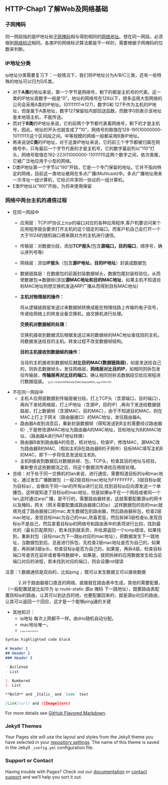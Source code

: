 ## HTTP-Chap1 了解Web及网络基础

### 子网掩码
同一网段指的是IP地址和[子网掩码](https://baike.baidu.com/item/子网掩码)相与得到相同的[网络地址](https://baike.baidu.com/item/网络地址/9765459)。想在同一网段，必须做到[网络标识](https://baike.baidu.com/item/网络标识/7040658)相同。各类IP的网络标识算法都是不一样的，需要根据子网掩码的位数来判断。

### IP地址分类
ip地址分类需要复习下：一般情况下，我们将IP地址分为A/B/C三类，还有一些特殊的地址可以归为D/E类。
* 对于**A类**的地址来说，第一个字节是网络号，剩下的都是主机号的代表。这一类的IP地址首数字一般是“0”，地址的网络号在126以下，很多运用大型网络的公司会采用A类的IP地址。(01111111=>127)，数字0和 127不作为主机的IP地址，但是属于A类地址，数字127保留给内部回送函数，而数字0则表示该地址是本地宿主机，不能传送。
* 而对于**B类**的IP地址来说，它的前两个字节都代表着网络号，剩下的才是主机号，因此，地址的开头也就变成了“10”，网络号的取值在128-191(10000000-10111111)这个区间段之间。中等规模的网络一般都采用B类IP地址。
* 再来说说**C类**的IP地址，对于这类IP地址来说，它的前三个字节都被归属在网络号中，只有最后一个字节代表的才是主机号，它的数字最前列以“110”打头，网络号取值在192-223(11000000-11011111)这两个数字之间，依次类推，它被广泛地应用于小型的网络。
* D类IP地址第一个字节以“lll0”开始，它是一个专门保留的地址。它并不指向特定的网络，目前这一类地址被用在多点广播(Multicast)中。多点广播地址用来一次寻址一组计算机，它标识共享同一协议的一组计算机。
* E类IP地址以“llll0”开始，为将来使用保留

### 网络中两台主机的通信过程
* 在同一网段中
  * 应用层：TCP/IP协议上tcp的端口对应的各种应用程序,客户机要访问某个应用程序就会要求打开主机的这个固定的端口。而客户机自己会打开一个大于1024的随机端口用来跟对方的主机进行通信。
  * 传输层：对数据分段，添加**TCP报头**(包含**源端口，目的端口**，顺序号，确认序列号等)
  * 网络层：添加**IP报头**（包含**源IP地址，目的IP地址**）封装成数据包
  * 数据链路层：在数据包的前面封装数据帧头，数据包尾封装校验位。从而使数据包=>数据帧(添加**源MAC地址和目的MAC地址**，如果主机不知道目标MAC地址则想交换机发送ARP广播从而得到目标MAC地址)
  * **主机对物理层的操作：**

    将从逻辑链路层发送过来数据帧转换成能在物理线路上传输的电子信号，传递给网络上的转发设备交换机，由交换机进行处理。

    **交换机对数据帧的处理：**

    交换机接收到数据流后根据发送过来的数据帧的MAC地址查找目的主机，将数据发送给目的主机。转发过程不改变数据帧结构。

    **目的主机接收到数据帧的操作：**
    
    当目的主机接收到数据帧后**对比目的MAC(数据链路层)**，如是发送给自己的，则拆去数据帧头，发往网络层，**网络层对比目的IP**，如相同则拆包发往传输层，**传输层再对比目的端口**，确认相同则拆去数据段交给应用程进行数据组装。
    <img src="https://pic4.zhimg.com/v2-c7e1eb309118e0a5e309b33dabda9905_r.jpg" alt="v2-c7e1eb309118e0a5e309b33dabda9905_r.jpg (700×510)" style="zoom:50%;" />
* 不在同一网段中
  * 主机Ａ应用层数据到传输层被分段，打上TCP头（含源端口，目的端口），再向下发给网络层，打上IP地址（含源IP，目的IP）,再向下发送给数据链路层，打上数据帧（含源MAC，目的MAC），由于不知道目的MAC，则在MAC上打上于网关（路由器接口）的MAC地址，发往路由器A。
  * 路由器A收到消息后，重新封装数据帧（得知发送到B主机需要经过路由器B）,于是修改源MAC地址为路由器A的MAC地址，目标地址为B的MAC地址，（路由器A进行NAT地址转换）
  * 路由器B收到路由器A的信息，核对地址，检查IP，修改MAC，源MAC改为路由器B的MAC,（假如主机B在路由器B的子网中）目标MAC填写主机B的MAC，即下一步将信息发送给主机B。
  * 主机B接收到数据后对数据拆帧、包，TCP头，检查其目的地址与校验，重新整合这些数据流之后，将这个数据流传递给应用层处理。
* 总结：对于处于同一交换机的lan来说，进行通信，需要知道目标的ip和mac地址，通过发生广播数据包（一般2层目标mac地址为FFFFFFFF，3层目标ip就为目标ip），会像处于同一lan的所有ip进行比较,找到目标ip后向源发送一个单播包，这样就知道了目标ip的mac地址，但是如果ip不在一个网段或者同一个lan,这时通过arp广播，是不行的，需要路由器转发，这就需要配置源ip的网卡以及掩码，网关（网关需要配置成路由器接口的ip）,这样数据包的目的mac就填充成了路由器接口的mac,发生数据包到路由器，然后路由器拆包，检查2层mac地址，发现目标mac为自己的mac,欣喜若狂，然后拆掉3层检查ip,发现目标ip不是自己，然后拿着目标ip的网络号和路由表中的表项进行比较，找到最优的（最长匹配原则），若未找到就丢弃，并给源返回一个icmp错误，如果找到，重新封包（目标mac为下一跳ip对应的mac地址），把数据发生下一跳地址，当数据包到后，总是进行拆包，先检查2层mac地址是否为自己的，如果是，再拆掉3层ip头，检查目标ip是否为自己的，如果是，再拆4层，检查目标端口号是否在监听或者等待数据中，如果是，就把拆掉的应用数据发生给当前端口对应的进程，若未找到对应的端口，则会设置rst错误

注意：1.数据通信是双向的，比如ping ，既可以发生数据又可以接收数据

　　　2.对于路由器接口直连的网络，直接就在路由表中生成，其他的需要配置，（一般配置就是比如华为 ip route-static 源ip 掩码 下一跳地址），既要路由表配置目标ip的路由，让其可以到达目的地，也要配置回来的，就是源ip对应的路由，让其可以返回一个回应，这才是一个能够ping通的关键
* 其他知识：
  * ip地址 每次上网都不一样。由dns随机自动分配。
  * mac地址唯一。
  * <img src="https://github.com/hjvlitstone/hjv.github.io/edit/gh-pages/images/BASIC认证步骤.jpg" alt="image-20201012151613541" style="zoom:30%;" />
```markdown
Syntax highlighted code block

# Header 1
## Header 2
### Header 3

- Bulleted
- List

1. Numbered
2. List

**Bold** and _Italic_ and `Code` text

[Link](url) and ![Image](src)
```

For more details see [GitHub Flavored Markdown](https://guides.github.com/features/mastering-markdown/).

### Jekyll Themes

Your Pages site will use the layout and styles from the Jekyll theme you have selected in your [repository settings](https://github.com/hjvlitstone/hjv.github.io/settings). The name of this theme is saved in the Jekyll `_config.yml` configuration file.

### Support or Contact

Having trouble with Pages? Check out our [documentation](https://docs.github.com/categories/github-pages-basics/) or [contact support](https://github.com/contact) and we’ll help you sort it out.
